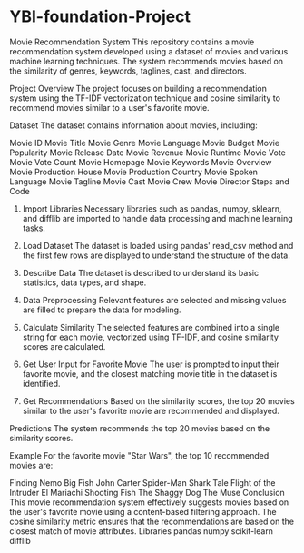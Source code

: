# YBI-foundation-Project
Movie Recommendation System
This repository contains a movie recommendation system developed using a dataset of movies and various machine learning techniques. The system recommends movies based on the similarity of genres, keywords, taglines, cast, and directors.

Project Overview
The project focuses on building a recommendation system using the TF-IDF vectorization technique and cosine similarity to recommend movies similar to a user's favorite movie.

Dataset
The dataset contains information about movies, including:

Movie ID
Movie Title
Movie Genre
Movie Language
Movie Budget
Movie Popularity
Movie Release Date
Movie Revenue
Movie Runtime
Movie Vote
Movie Vote Count
Movie Homepage
Movie Keywords
Movie Overview
Movie Production House
Movie Production Country
Movie Spoken Language
Movie Tagline
Movie Cast
Movie Crew
Movie Director
Steps and Code
1. Import Libraries
Necessary libraries such as pandas, numpy, sklearn, and difflib are imported to handle data processing and machine learning tasks.

2. Load Dataset
The dataset is loaded using pandas' read_csv method and the first few rows are displayed to understand the structure of the data.

3. Describe Data
The dataset is described to understand its basic statistics, data types, and shape.

4. Data Preprocessing
Relevant features are selected and missing values are filled to prepare the data for modeling.

5. Calculate Similarity
The selected features are combined into a single string for each movie, vectorized using TF-IDF, and cosine similarity scores are calculated.

6. Get User Input for Favorite Movie
The user is prompted to input their favorite movie, and the closest matching movie title in the dataset is identified.

7. Get Recommendations
Based on the similarity scores, the top 20 movies similar to the user's favorite movie are recommended and displayed.

Predictions
The system recommends the top 20 movies based on the similarity scores.

Example
For the favorite movie "Star Wars", the top 10 recommended movies are:

Finding Nemo
Big Fish
John Carter
Spider-Man
Shark Tale
Flight of the Intruder
El Mariachi
Shooting Fish
The Shaggy Dog
The Muse
Conclusion
This movie recommendation system effectively suggests movies based on the user's favorite movie using a content-based filtering approach. The cosine similarity metric ensures that the recommendations are based on the closest match of movie attributes.
Libraries
pandas
numpy
scikit-learn
difflib
